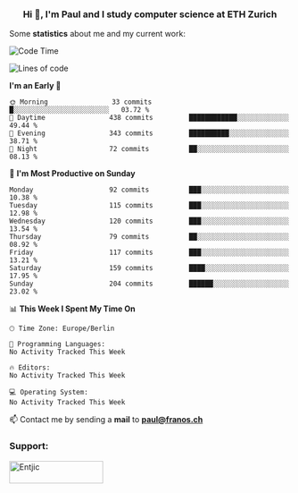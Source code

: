<h3 align="center">Hi 👋, I'm Paul and I study computer science at ETH Zurich</h3>


Some **statistics** about me and my current work:

<!--START_SECTION:waka-->
![Code Time](http://img.shields.io/badge/Code%20Time-1%2C278%20hrs%2049%20mins-blue)

![Lines of code](https://img.shields.io/badge/From%20Hello%20World%20I%27ve%20Written-1.8%20million%20lines%20of%20code-blue)

**I'm an Early 🐤** 

```text
🌞 Morning                33 commits          █░░░░░░░░░░░░░░░░░░░░░░░░   03.72 % 
🌆 Daytime                438 commits         ████████████░░░░░░░░░░░░░   49.44 % 
🌃 Evening                343 commits         ██████████░░░░░░░░░░░░░░░   38.71 % 
🌙 Night                  72 commits          ██░░░░░░░░░░░░░░░░░░░░░░░   08.13 % 
```
📅 **I'm Most Productive on Sunday** 

```text
Monday                   92 commits          ███░░░░░░░░░░░░░░░░░░░░░░   10.38 % 
Tuesday                  115 commits         ███░░░░░░░░░░░░░░░░░░░░░░   12.98 % 
Wednesday                120 commits         ███░░░░░░░░░░░░░░░░░░░░░░   13.54 % 
Thursday                 79 commits          ██░░░░░░░░░░░░░░░░░░░░░░░   08.92 % 
Friday                   117 commits         ███░░░░░░░░░░░░░░░░░░░░░░   13.21 % 
Saturday                 159 commits         ████░░░░░░░░░░░░░░░░░░░░░   17.95 % 
Sunday                   204 commits         ██████░░░░░░░░░░░░░░░░░░░   23.02 % 
```


📊 **This Week I Spent My Time On** 

```text
🕑︎ Time Zone: Europe/Berlin

💬 Programming Languages: 
No Activity Tracked This Week

🔥 Editors: 
No Activity Tracked This Week

💻 Operating System: 
No Activity Tracked This Week
```


<!--END_SECTION:waka-->

📫 Contact me by sending a **mail** to **paul@franos.ch**

<h3 align="left">Support:</h3>
<p><a href="https://ko-fi.com/Entjic"> <img align="left" src="https://cdn.ko-fi.com/cdn/kofi3.png?v=3" height="40" width="168" alt="Entjic" /></a></p>
